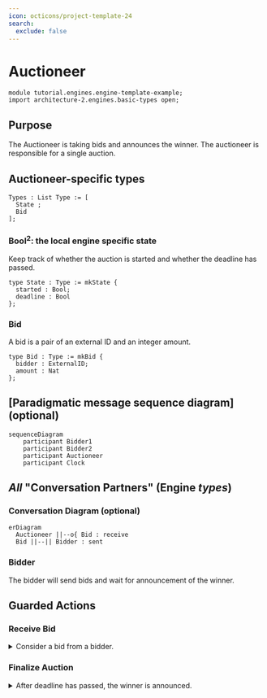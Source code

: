 ```yaml
---
icon: octicons/project-template-24
search:
  exclude: false
---
```


# Auctioneer 

```juvix
module tutorial.engines.engine-template-example;
import architecture-2.engines.basic-types open;
```

## Purpose 

The Auctioneer is taking bids and announces the winner.
The auctioneer is responsible for a single auction.

## Auctioneer-specific types

```juvix
Types : List Type := [
  State ;
  Bid 
];
```

### Bool${}^2$: the local engine specific state

Keep track of whether the auction is started
and whether the deadline has passed.

```juvix
type State : Type := mkState {
  started : Bool;
  deadline : Bool
};
```

### Bid

A bid is a pair of an external ID and an integer amount.

```juvix
type Bid : Type := mkBid {
  bidder : ExternalID;
  amount : Nat
};
```


## [Paradigmatic message sequence diagram] (optional)


```mermaid
sequenceDiagram
    participant Bidder1
    participant Bidder2
    participant Auctioneer
    participant Clock
```


## _All_ "Conversation Partners" (Engine _types_)

### Conversation Diagram (optional)


```mermaid
erDiagram
  Auctioneer ||--o{ Bid : receive
  Bid ||--|| Bidder : sent
```

### Bidder

The bidder will send bids and wait for announcement of the winner.

## Guarded Actions

### Receive Bid

<details>
  <summary>Consider a bid from a bidder.</summary>
  <p>That's it (in this example).</p>
</details> 

### Finalize Auction
<details>
  <summary>After deadline has passed, the winner is announced.</summary>
  <p>That's it.</p>
</details> 

